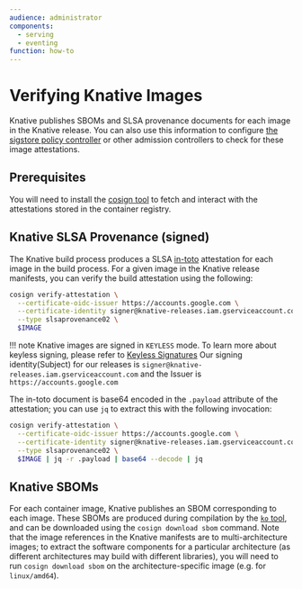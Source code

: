 ```yaml
---
audience: administrator
components:
  - serving
  - eventing
function: how-to
---
```


# Verifying Knative Images

Knative publishes SBOMs and SLSA provenance documents for each image in the
Knative release. You can also use this information to configure [the sigstore
policy controller](https://docs.sigstore.dev/policy-controller/overview/) or
other admission controllers to check for these image attestations.

## Prerequisites

You will need to install the [cosign tool](https://github.com/sigstore/cosign/tree/main)
to fetch and interact with the attestations stored in the container registry.

## Knative SLSA Provenance (signed)

The Knative build process produces a SLSA [in-toto](https://in-toto.io/)
attestation for each image in the build process. For a given image in the
Knative release manifests, you can verify the build attestation using the
following:

```bash
cosign verify-attestation \
  --certificate-oidc-issuer https://accounts.google.com \
  --certificate-identity signer@knative-releases.iam.gserviceaccount.com \
  --type slsaprovenance02 \
  $IMAGE
```

!!! note
    Knative images are signed in `KEYLESS` mode. To learn more about keyless signing, please refer to
    [Keyless Signatures](https://github.com/sigstore/cosign/blob/main/KEYLESS.md#keyless-signatures)
    Our signing identity(Subject) for our releases is `signer@knative-releases.iam.gserviceaccount.com` and the Issuer is `https://accounts.google.com`

The in-toto document is base64 encoded in the `.payload` attribute
of the attestation; you can use `jq` to extract this with the following
invocation:

```bash
cosign verify-attestation \
  --certificate-oidc-issuer https://accounts.google.com \
  --certificate-identity signer@knative-releases.iam.gserviceaccount.com \
  --type slsaprovenance02 \
  $IMAGE | jq -r .payload | base64 --decode | jq
```

## Knative SBOMs

For each container image, Knative publishes an SBOM corresponding to each
image. These SBOMs are produced during compilation by the
[`ko` tool](https://ko.build/), and can be downloaded using the `cosign download sbom`
command. Note that the image references in the Knative manifests are to
multi-architecture images; to extract the software components for a particular
architecture (as different architectures may build with different libraries),
you will need to run `cosign download sbom` on the architecture-specific image
(e.g. for `linux/amd64`).

